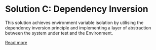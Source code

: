 # Solution C: Dependency Inversion

This solution achieves environment variable isolation by utilising the dependency inversion principle and implementing a layer of abstraction between the system under test and the Environment.

[Read more](http://localhost:1313/posts/20230225-isolating-environment-variables-in-xunit-tests/#solution-c-dependency-inversion)
